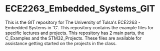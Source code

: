 # ECE2263_Embedded_Systems_GIT

This is the GIT repository for The University of Tulsa's ECE2263 - Embedded Systems in 'C'.
This repository contains the example files for specific lectures and projects.
This repository has 2 main parts, the C_Examples and the STM32_Projects.
These files are available for assistance getting started on the projects in the class.
